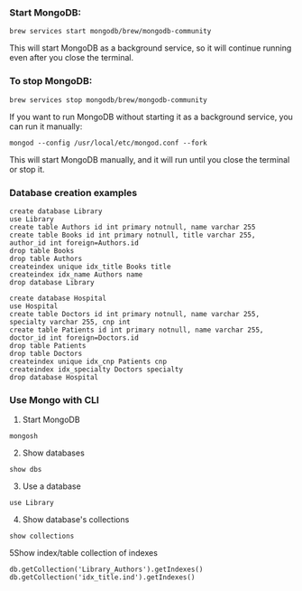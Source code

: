 ### Start MongoDB:

```
brew services start mongodb/brew/mongodb-community
```

This will start MongoDB as a background service, so it will continue running even after you close the terminal.

### To stop MongoDB:

```
brew services stop mongodb/brew/mongodb-community
```

If you want to run MongoDB without starting it as a background service, you can run it manually:

```
mongod --config /usr/local/etc/mongod.conf --fork
```

This will start MongoDB manually, and it will run until you close the terminal or stop it.

### Database creation examples

```
create database Library
use Library
create table Authors id int primary notnull, name varchar 255
create table Books id int primary notnull, title varchar 255, author_id int foreign=Authors.id
drop table Books
drop table Authors
createindex unique idx_title Books title
createindex idx_name Authors name
drop database Library
```

```
create database Hospital
use Hospital
create table Doctors id int primary notnull, name varchar 255, specialty varchar 255, cnp int
create table Patients id int primary notnull, name varchar 255, doctor_id int foreign=Doctors.id
drop table Patients
drop table Doctors
createindex unique idx_cnp Patients cnp
createindex idx_specialty Doctors specialty
drop database Hospital
```

### Use Mongo with CLI

1. Start MongoDB

```
mongosh
```

2. Show databases

```
show dbs
```

3. Use a database

```
use Library
```

4. Show database's collections

```
show collections
```

5Show index/table collection of indexes

```
db.getCollection('Library_Authors').getIndexes()
db.getCollection('idx_title.ind').getIndexes()
```